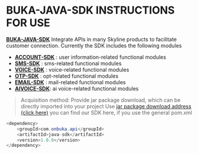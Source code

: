 # BUKA-JAVA-SDK INSTRUCTIONS FOR USE
**[BUKA-JAVA-SDK](https://github.com/itniotech/buka-java-sdk/wiki)** Integrate APIs in many Skyline products to facilitate customer connection. Currently the SDK includes the following modules
- **[ACCOUNT-SDK](https://github.com/itniotech/buka-java-sdk/wiki/ACCOUNT-SDK)**  : user information-related functional modules
- **[SMS-SDK](https://github.com/itniotech/buka-java-sdk/wiki/SMS-SDK)** : sms-related functional modules
- **[VOICE-SDK](https://github.com/itniotech/buka-java-sdk/wiki/VOICE-SDK)** : voice-related functional modules
- **[OTP-SDK](https://github.com/itniotech/buka-java-sdk/wiki/OTP-SDK)** : opt-related functional modules
- **[EMAIL-SDK](https://github.com/itniotech/buka-java-sdk/wiki/EMAIL-SDK)** : mail-related functional modules
- **[AIVOICE-SDK](https://github.com/itniotech/buka-java-sdk/wiki/AIVOICE-SDK)**: ai voice-related functional modules

>Acquisition method:
Provide jar package download, which can be directly imported into your project Use [jar package download address (click here)](https://www.onbuka.cn/sms-api1)
you can find our SDK here, if you use the general pom.xml
``` java
<dependency>
    <groupId>com.onbuka.api</groupId>
    <artifactId>java-sdk</artifactId>
    <version>1.0.0</version>
</dependency>
```
